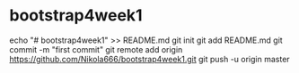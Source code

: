 # bootstrap4week1


echo "# bootstrap4week1" >> README.md
git init
git add README.md
git commit -m "first commit"
git remote add origin https://github.com/Nikola666/bootstrap4week1.git
git push -u origin master